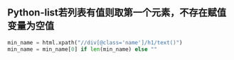 ## Python-list若列表有值则取第一个元素，不存在赋值变量为空值

```python
min_name = html.xpath("//div[@class='name']/h1/text()")
min_name = min_name[0] if len(min_name) else ""
```

